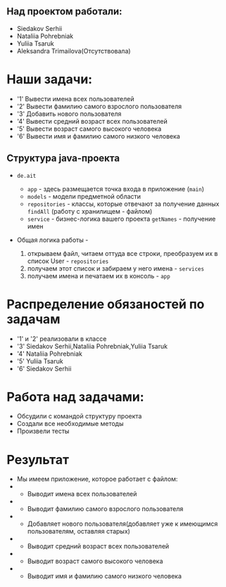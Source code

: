 ## Над проектом работали:
- Siedakov Serhii
- Nataliia Pohrebniak
- Yuliia Tsaruk
- Aleksandra Trimailova(Отсутствовала)
# Наши задачи:
* '1' Вывести имена всех пользователей
* '2' Вывести фамилию самого взрослого пользователя
* '3' Добавить нового пользователя
* '4' Вывести средний возраст всех пользователей
* '5' Вывести возраст самого высокого человека
* '6' Вывести имя и фамилию самого низкого человека

## Структура java-проекта

* `de.ait`
    * `app` - здесь размещается точка входа в приложение (`main`)
    * `models` - модели предметной области
    * `repositories` - классы, которые отвечают за получение данных `findAll` (работу с хранилищем - файлом)
    * `service` - бизнес-логика вашего проекта `getNames` - получение имен

* Общая логика работы -
    1. открываем файл, читаем оттуда все строки, преобразуем их в список User - `repositories`
    2. получаем этот список и забираем у него имена - `services`
    3. получаем имена и печатаем их в консоль - `app`

# Распределение обязаностей по задачам
* '1' и '2' реализовали в классе
* '3' Siedakov Serhii,Nataliia Pohrebniak,Yuliia Tsaruk
* '4' Nataliia Pohrebniak
* '5' Yuliia Tsaruk 
* '6' Siedakov Serhii


# Работа над задачами:
* Обсудили с командой структуру проекта
* Создали все необходимые методы
* Произвели тесты


# Результат
* Мы имеем приложение, которое работает с файлом:
* - Выводит имена всех пользователей
* - Выводит фамилию самого взрослого пользователя
* - Добавляет нового пользователя(добавляет уже к имеющимся пользователям, оставляя старых)
* - Выводит средний возраст всех пользователей
* - Выводит возраст самого высокого человека
* - Выводит имя и фамилию самого низкого человека